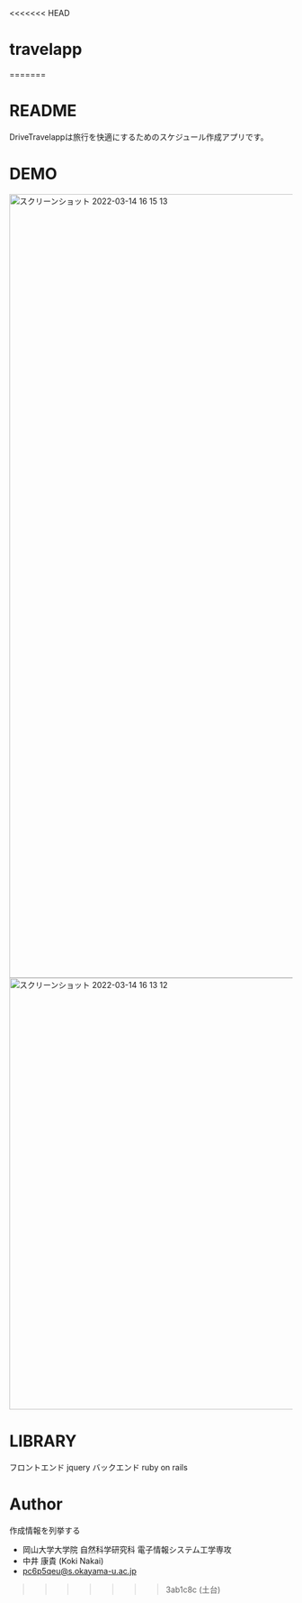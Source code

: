<<<<<<< HEAD
# travelapp
=======
# README

DriveTravelappは旅行を快適にするためのスケジュール作成アプリです。
 
# DEMO
<img width="1391" alt="スクリーンショット 2022-03-14 16 15 13" src="https://user-images.githubusercontent.com/98779841/158122738-1adb81af-db6b-4389-8566-fe337d8677d1.png">
<img width="766" alt="スクリーンショット 2022-03-14 16 13 12" src="https://user-images.githubusercontent.com/98779841/158122511-e9a8d54d-3174-4ace-bc68-d98ff99c1017.png">

# LIBRARY
フロントエンド
jquery 
バックエンド
ruby on rails  
 
# Author
 
作成情報を列挙する
 
* 岡山大学大学院 自然科学研究科 電子情報システム工学専攻
* 中井 康貴 (Koki Nakai)
* pc6p5qeu@s.okayama-u.ac.jp
>>>>>>> 3ab1c8c (土台)
